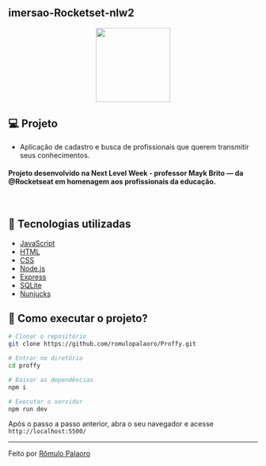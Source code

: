 ## imersao-Rocketset-nlw2

<p align="center">
  <img src="https://ik.imagekit.io/capitao/Proffy/nlw2_6d7PvlHZ5.svg" width="150" >
</p>

## 💻 Projeto

- Aplicação de cadastro e busca de profissionais que querem transmitir seus conhecimentos.<br>
<h4>Projeto desenvolvido na Next Level Week - professor Mayk Brito — da @Rocketseat em homenagem aos profissionais da educação.</h4><br>


## 🚀 Tecnologias utilizadas

- [JavaScript](https://www.javascript.com/)
- [HTML](https://www.w3schools.com/html/)
- [CSS](https://www.w3.org/Style/CSS/Overview.en.html)
- [Node.js](https://nodejs.org/en/)
- [Express](https://expressjs.com/)
- [SQLite](https://www.sqlite.org/index.html)
- [Nunjucks](https://mozilla.github.io/nunjucks/)


## 🤔 Como executar o projeto?

```bash
# Clonar o repositório
git clone https://github.com/romulopalaoro/Proffy.git

# Entrar no diretório
cd proffy

# Baixar as dependências
npm i

# Executar o servidor
npm run dev
```

Após o passo a passo anterior, abra o seu navegador e acesse `http://localhost:5500/`

---

Feito por [Rômulo Palaoro](https://www.linkedin.com/in/rômulo-palaoro-23837488/)
